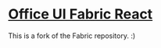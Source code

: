 # [Office UI Fabric React](http://dev.office.com/fabric)

This is a fork of the Fabric repository. :)
